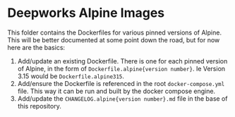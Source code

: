 # Deepworks Alpine Images
This folder contains the Dockerfiles for various pinned versions of Alpine. This will be better documented at some point down the road, but for now here are the basics:

1. Add/update an existing Dockerfile. There is one for each pinned version of Alpine, in the form of `Dockerfile.alpine{version number}`. Ie Version 3.15 would be `Dockerfile.alpine315`.
2. Add/ensure the Dockerfile is referenced in the root `docker-compose.yml` file. This way it can be run and built by the docker compose engine.
3. Add/update the `CHANGELOG.alpine{version number}.md` file in the base of this repository.
